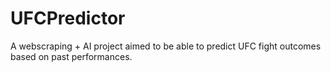 # UFCPredictor
A webscraping + AI project aimed to be able to predict UFC fight outcomes based on past performances.
